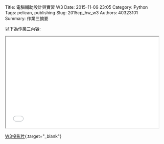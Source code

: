 Title: 電腦輔助設計與實習  W3
Date: 2015-11-06 23:05
Category: Python
Tags: pelican, publishing
Slug: 2015cp_hw_w3
Authors: 40323101
Summary: 作業三摘要

以下為作業三內容:

<iframe src="40323101_cp_w3_p.html" width="500" height="300"></iframe>

[W3投影片](40323101_cp_w3_p.html){:target="_blank"}



